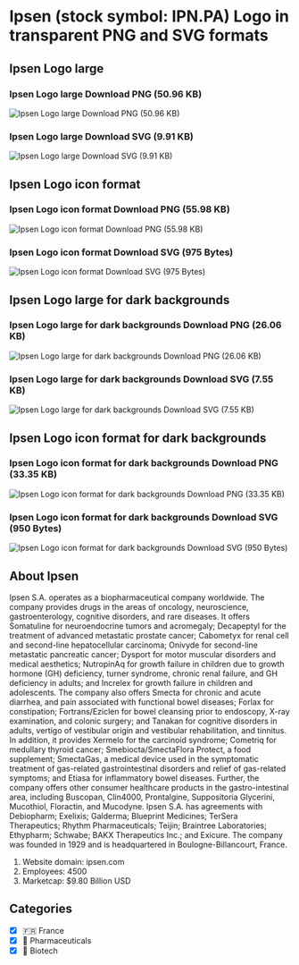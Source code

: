 # Ipsen (stock symbol: IPN.PA) Logo in transparent PNG and SVG formats

## Ipsen Logo large

### Ipsen Logo large Download PNG (50.96 KB)

![Ipsen Logo large Download PNG (50.96 KB)](/img/orig/IPN.PA_BIG-8fd675d1.png)

### Ipsen Logo large Download SVG (9.91 KB)

![Ipsen Logo large Download SVG (9.91 KB)](/img/orig/IPN.PA_BIG-b1ea19f1.svg)

## Ipsen Logo icon format

### Ipsen Logo icon format Download PNG (55.98 KB)

![Ipsen Logo icon format Download PNG (55.98 KB)](/img/orig/IPN.PA-a1561afb.png)

### Ipsen Logo icon format Download SVG (975 Bytes)

![Ipsen Logo icon format Download SVG (975 Bytes)](/img/orig/IPN.PA-3fedffa1.svg)

## Ipsen Logo large for dark backgrounds

### Ipsen Logo large for dark backgrounds Download PNG (26.06 KB)

![Ipsen Logo large for dark backgrounds Download PNG (26.06 KB)](/img/orig/IPN.PA_BIG.D-053ea1e1.png)

### Ipsen Logo large for dark backgrounds Download SVG (7.55 KB)

![Ipsen Logo large for dark backgrounds Download SVG (7.55 KB)](/img/orig/IPN.PA_BIG.D-9f499cb8.svg)

## Ipsen Logo icon format for dark backgrounds

### Ipsen Logo icon format for dark backgrounds Download PNG (33.35 KB)

![Ipsen Logo icon format for dark backgrounds Download PNG (33.35 KB)](/img/orig/IPN.PA.D-497cc058.png)

### Ipsen Logo icon format for dark backgrounds Download SVG (950 Bytes)

![Ipsen Logo icon format for dark backgrounds Download SVG (950 Bytes)](/img/orig/IPN.PA.D-aa271fd1.svg)

## About Ipsen

Ipsen S.A. operates as a biopharmaceutical company worldwide. The company provides drugs in the areas of oncology, neuroscience, gastroenterology, cognitive disorders, and rare diseases. It offers Somatuline for neuroendocrine tumors and acromegaly; Decapeptyl for the treatment of advanced metastatic prostate cancer; Cabometyx for renal cell and second-line hepatocellular carcinoma; Onivyde for second-line metastatic pancreatic cancer; Dysport for motor muscular disorders and medical aesthetics; NutropinAq for growth failure in children due to growth hormone (GH) deficiency, turner syndrome, chronic renal failure, and GH deficiency in adults; and Increlex for growth failure in children and adolescents. The company also offers Smecta for chronic and acute diarrhea, and pain associated with functional bowel diseases; Forlax for constipation; Fortrans/Eziclen for bowel cleansing prior to endoscopy, X-ray examination, and colonic surgery; and Tanakan for cognitive disorders in adults, vertigo of vestibular origin and vestibular rehabilitation, and tinnitus. In addition, it provides Xermelo for the carcinoid syndrome; Cometriq for medullary thyroid cancer; Smebiocta/SmectaFlora Protect, a food supplement; SmectaGas, a medical device used in the symptomatic treatment of gas-related gastrointestinal disorders and relief of gas-related symptoms; and Etiasa for inflammatory bowel diseases. Further, the company offers other consumer healthcare products in the gastro-intestinal area, including Buscopan, Clin4000, Prontalgine, Suppositoria Glycerini, Mucothiol, Floractin, and Mucodyne. Ipsen S.A. has agreements with Debiopharm; Exelixis; Galderma; Blueprint Medicines; TerSera Therapeutics; Rhythm Pharmaceuticals; Teijin; Braintree Laboratories; Ethypharm; Schwabe; BAKX Therapeutics Inc.; and Exicure. The company was founded in 1929 and is headquartered in Boulogne-Billancourt, France.

1. Website domain: ipsen.com
2. Employees: 4500
3. Marketcap: $9.80 Billion USD


## Categories
- [x] 🇫🇷 France
- [x] 💊 Pharmaceuticals
- [x] 🧬 Biotech

